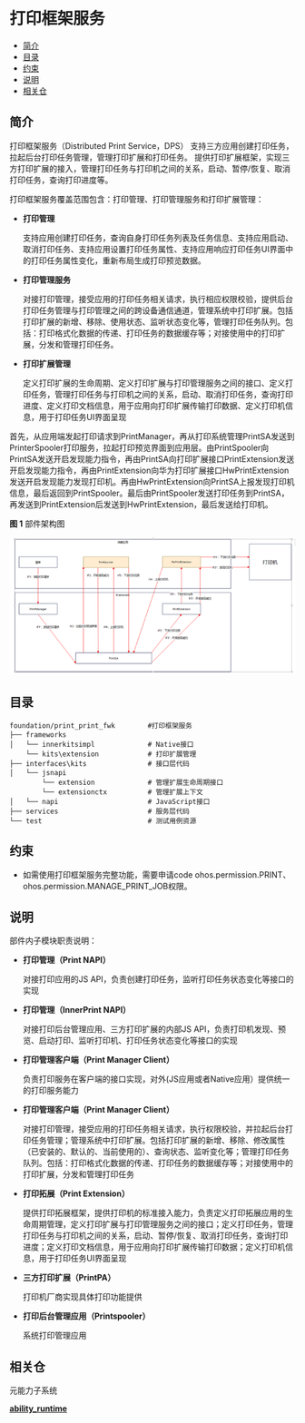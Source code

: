 # 打印框架服务<a name="ZH-CN_TOPIC_0000001124232845"></a>

-   [简介](#section11660541593)
-   [目录](#section161941989596)
-   [约束](#section119744591305)
-   [说明](#section1312121216216)
-   [相关仓](#section1371113476307)

## 简介<a name="section11660541593"></a>

打印框架服务（Distributed Print Service，DPS） 支持三方应用创建打印任务，拉起后台打印任务管理，管理打印扩展和打印任务。
提供打印扩展框架，实现三方打印扩展的接入，管理打印任务与打印机之间的关系，启动、暂停/恢复、取消打印任务，查询打印进度等。

打印框架服务覆盖范围包含：打印管理、打印管理服务和打印扩展管理：

-   **打印管理**

    支持应用创建打印任务，查询自身打印任务列表及任务信息、支持应用启动、取消打印任务、支持应用设置打印任务属性、支持应用响应打印任务UI界面中的打印任务属性变化，重新布局生成打印预览数据。

-   **打印管理服务**

    对接打印管理，接受应用的打印任务相关请求，执行相应权限校验，提供后台打印任务管理与打印管理之间的跨设备通信通道，管理系统中打印扩展。包括打印扩展的新增、移除、使用状态、监听状态变化等，管理打印任务队列。包括：打印格式化数据的传递、打印任务的数据缓存等；对接使用中的打印扩展，分发和管理打印任务。

-   **打印扩展管理**

    定义打印扩展的生命周期、定义打印扩展与打印管理服务之间的接口、定义打印任务，管理打印任务与打印机之间的关系，启动、取消打印任务，查询打印进度、定义打印文档信息，用于应用向打印扩展传输打印数据、定义打印机信息，用于打印任务UI界面呈现

  首先，从应用端发起打印请求到PrintManager，再从打印系统管理PrintSA发送到PrinterSpooler打印服务，拉起打印预览界面到应用层。由PrintSpooler向PrintSA发送开启发现能力指令，再由PrintSA向打印扩展接口PrintExtension发送开启发现能力指令，再由PrintExtension向华为打印扩展接口HwPrintExtension发送开启发现能力发现打印机。再由HwPrintExtension向PrintSA上报发现打印机信息，最后返回到PrintSpooler。最后由PrintSpooler发送打印任务到PrintSA，再发送到PrintExtension后发送到HwPrintExtension，最后发送给打印机。

**图 1**  部件架构图<a name="fig371116145419"></a>

![](figures/print-architecture.png)


## 目录<a name="section161941989596"></a>

```
foundation/print_print_fwk        #打印框架服务
├── frameworks       
│   └── innerkitsimpl             # Native接口
    └── kits\extension            # 打印扩展管理
├── interfaces\kits               # 接口层代码
│   └── jsnapi                     
        └── extension             # 管理扩展生命周期接口 
        └── extensionctx          # 管理扩展上下文
│   └── napi                      # JavaScript接口
├── services                      # 服务层代码
└── test                          # 测试用例资源
```

## 约束<a name="section119744591305"></a>

-   如需使用打印框架服务完整功能，需要申请code ohos.permission.PRINT、ohos.permission.MANAGE_PRINT_JOB权限。

## 说明<a name="section1312121216216"></a>
部件内子模块职责说明：

-   **打印管理（Print NAPI）**

     对接打印应用的JS API，负责创建打印任务，监听打印任务状态变化等接口的实现

-   **打印管理（InnerPrint NAPI）**

     对接打印后台管理应用、三方打印扩展的内部JS API，负责打印机发现、预览、启动打印、监听打印机、打印任务状态变化等接口的实现

-   **打印管理客户端（Print Manager Client）**

    负责打印服务在客户端的接口实现，对外(JS应用或者Native应用）提供统一的打印服务能力

- **打印管理客户端（Print Manager Client）**

    对接打印管理，接受应用的打印任务相关请求，执行权限校验，并拉起后台打印任务管理；管理系统中打印扩展。包括打印扩展的新增、移除、修改属性（已安装的、默认的、当前使用的）、查询状态、监听变化等；管理打印任务队列。包括：打印格式化数据的传递、打印任务的数据缓存等；对接使用中的打印扩展，分发和管理打印任务

- **打印拓展（Print Extension）**

    提供打印拓展框架，提供打印机的标准接入能力，负责定义打印拓展应用的生命周期管理，定义打印扩展与打印管理服务之间的接口；定义打印任务，管理打印任务与打印机之间的关系，启动、暂停/恢复、取消打印任务，查询打印进度；定义打印文档信息，用于应用向打印扩展传输打印数据；定义打印机信息，用于打印任务UI界面呈现

- **三方打印扩展（PrintPA）**

    打印机厂商实现具体打印功能提供

- **打印后台管理应用（Printspooler）** 
  
    系统打印管理应用

## 相关仓<a name="section1371113476307"></a>

元能力子系统

[**ability_runtime**](https://gitee.com/openharmony/ability_ability_runtime)



